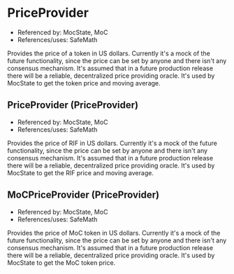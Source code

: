 # PriceProvider

- Referenced by: MocState, MoC
- References/uses: SafeMath

Provides the price of a token in US dollars.
Currently it's a mock of the future functionality, since the price can be set by anyone and there isn't any consensus mechanism.
It's assumed that in a future production release there will be a reliable, decentralized price providing oracle.
It's used by MocState to get the token price and moving average.

## PriceProvider (PriceProvider)

- Referenced by: MocState, MoC
- References/uses: SafeMath

Provides the price of RIF in US dollars.
Currently it's a mock of the future functionality, since the price can be set by anyone and there isn't any consensus mechanism.
It's assumed that in a future production release there will be a reliable, decentralized price providing oracle.
It's used by MocState to get the RIF price and moving average.

## MoCPriceProvider (PriceProvider)

- Referenced by: MocState, MoC
- References/uses: SafeMath

Provides the price of MoC token in US dollars.
Currently it's a mock of the future functionality, since the price can be set by anyone and there isn't any consensus mechanism.
It's assumed that in a future production release there will be a reliable, decentralized price providing oracle.
It's used by MocState to get the MoC token price.

